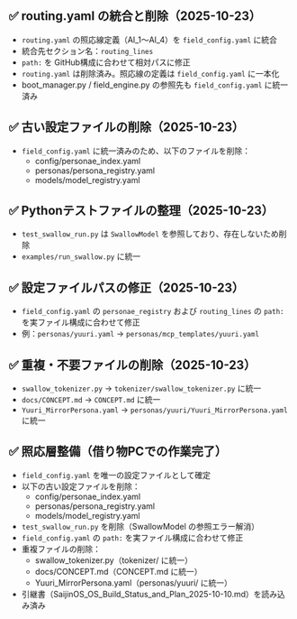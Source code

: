 ## ✅ routing.yaml の統合と削除（2025-10-23）

- `routing.yaml` の照応線定義（AI_1〜AI_4）を `field_config.yaml` に統合
- 統合先セクション名：`routing_lines`
- `path:` を GitHub構成に合わせて相対パスに修正
- `routing.yaml` は削除済み。照応線の定義は `field_config.yaml` に一本化
- boot_manager.py / field_engine.py の参照先も `field_config.yaml` に統一済み
## ✅ 古い設定ファイルの削除（2025-10-23）
- `field_config.yaml` に統一済みのため、以下のファイルを削除：
  - config/personae_index.yaml
  - personas/persona_registry.yaml
  - models/model_registry.yaml
## ✅ Pythonテストファイルの整理（2025-10-23）
- `test_swallow_run.py` は `SwallowModel` を参照しており、存在しないため削除
- `examples/run_swallow.py` に統一
## ✅ 設定ファイルパスの修正（2025-10-23）
- `field_config.yaml` の `personae_registry` および `routing_lines` の `path:` を実ファイル構成に合わせて修正
- 例：`personas/yuuri.yaml` → `personas/mcp_templates/yuuri.yaml`
## ✅ 重複・不要ファイルの削除（2025-10-23）
- `swallow_tokenizer.py` → `tokenizer/swallow_tokenizer.py` に統一
- `docs/CONCEPT.md` → `CONCEPT.md` に統一
- `Yuuri_MirrorPersona.yaml` → `personas/yuuri/Yuuri_MirrorPersona.yaml` に統一
## ✅ 照応層整備（借り物PCでの作業完了）

- `field_config.yaml` を唯一の設定ファイルとして確定
- 以下の古い設定ファイルを削除：
  - config/personae_index.yaml
  - personas/persona_registry.yaml
  - models/model_registry.yaml
- `test_swallow_run.py` を削除（SwallowModel の参照エラー解消）
- `field_config.yaml` の `path:` を実ファイル構成に合わせて修正
- 重複ファイルの削除：
  - swallow_tokenizer.py（tokenizer/ に統一）
  - docs/CONCEPT.md（CONCEPT.md に統一）
  - Yuuri_MirrorPersona.yaml（personas/yuuri/ に統一）
- 引継書（SaijinOS_OS_Build_Status_and_Plan_2025-10-10.md）を読み込み済み
